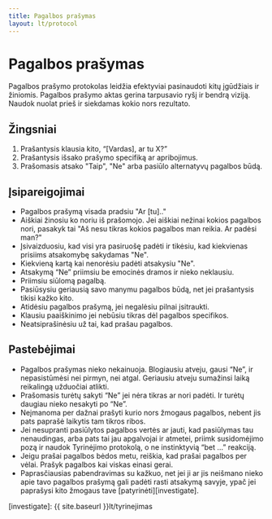 ```yaml
---
title: Pagalbos prašymas
layout: lt/protocol
---
```

# Pagalbos prašymas

Pagalbos prašymo protokolas leidžia efektyviai pasinaudoti kitų įgūdžiais ir žiniomis. Pagalbos prašymo aktas gerina tarpusavio ryšį ir bendrą viziją. Naudok nuolat prieš ir siekdamas kokio nors rezultato.

## Žingsniai

1. Prašantysis klausia kito, “[Vardas], ar tu X?”
2. Prašantysis išsako prašymo specifiką ar apribojimus.
3. Prašomasis atsako "Taip", "Ne" arba pasiūlo alternatyvų pagalbos būdą.

## Įsipareigojimai

* Pagalbos prašymą visada pradsiu "Ar [tu].."
* Aiškiai žinosiu ko noriu iš prašomojo. Jei aiškiai nežinai kokios pagalbos nori, pasakyk tai "Aš nesu tikras kokios pagalbos man reikia. Ar padėsi man?"
* Įsivaizduosiu, kad visi yra pasiruošę padėti ir tikėsiu, kad kiekvienas prisiims atsakomybę sakydamas "Ne".
* Kiekvieną kartą kai nenorėsiu padėti atsakysiu "Ne".
* Atsakymą “Ne” priimsiu be emocinės dramos ir nieko neklausiu.
* Priimsiu siūlomą pagalbą.
* Pasiūsysiu geriausią savo manymu pagalbos būdą, net jei prašantysis tikisi kažko kito.
* Atidėsiu pagalbos prašymą, jei negalėsiu pilnai įsitraukti.
* Klausiu paaiškinimo jei nebūsiu tikras dėl pagalbos specifikos.
* Neatsiprašinėsiu už tai, kad prašau pagalbos.

## Pastebėjimai

* Pagalbos prašymas nieko nekainuoja. Blogiausiu atveju, gausi “Ne”, ir nepasistūmėsi nei pirmyn, nei atgal. Geriausiu atveju sumažinsi laiką reikalingą užduočiai atlikti.
* Prašomasis turėtų sakyti “Ne” jei nėra tikras ar nori padėti. Ir turėtų daugiau nieko nesakyti po “Ne”.
* Neįmanoma per dažnai prašyti kurio nors žmogaus pagalbos, nebent jis pats paprašė laikytis tam tikros ribos.
* Jei nesupranti pasiūlytos pagalbos vertės ar jauti, kad pasiūlymas tau nenaudingas, arba pats tai jau apgalvojai ir atmetei, priimk susidomėjimo pozą ir naudok Tyrinėjimo protokolą, o ne instinktyvią “bet …” reakciją.
* Jeigu prašai pagalbos bėdos metu, reiškia, kad prašai pagalbos per vėlai. Prašyk pagalbos kai viskas einasi gerai.
* Paprasčiausias pabendravimas su kažkuo, net jei ji ar jis neišmano nieko apie tavo pagalbos prašymą gali padėti rasti atsakymą savyje, ypač jei paprašysi kito žmogaus tave [patyrinėti][investigate].

[investigate]: {{ site.baseurl }}lt/tyrinejimas
